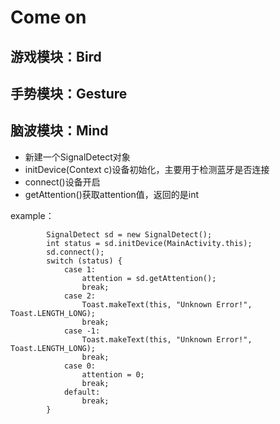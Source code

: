 # Come on

## 游戏模块：Bird

## 手势模块：Gesture

## 脑波模块：Mind

- 新建一个SignalDetect对象
- initDevice(Context c)设备初始化，主要用于检测蓝牙是否连接
- connect()设备开启
- getAttention()获取attention值，返回的是int

example：

```
        SignalDetect sd = new SignalDetect();
        int status = sd.initDevice(MainActivity.this);
        sd.connect();
        switch (status) {
            case 1:
                attention = sd.getAttention();
                break;
            case 2:
                Toast.makeText(this, "Unknown Error!", Toast.LENGTH_LONG);
                break;
            case -1:
                Toast.makeText(this, "Unknown Error!", Toast.LENGTH_LONG);
                break;
            case 0:
                attention = 0;
                break;
            default:
                break;
        }
```